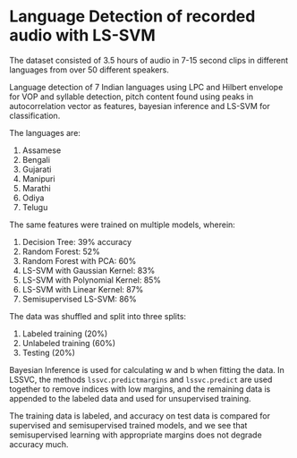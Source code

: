 # Language Detection of recorded audio with LS-SVM

The dataset consisted of 3.5 hours of audio in 7-15 second clips in different languages from over 50 different speakers.

Language detection of 7 Indian languages using LPC and Hilbert envelope for VOP and syllable detection, pitch content found using peaks in autocorrelation vector as features, bayesian inference and LS-SVM for classification.

The languages are:
1. Assamese
2. Bengali
3. Gujarati
4. Manipuri
5. Marathi
6. Odiya
7. Telugu

The same features were trained on multiple models, wherein:

1. Decision Tree: 39% accuracy
2. Random Forest: 52%
3. Random Forest with PCA: 60%
4. LS-SVM with Gaussian Kernel: 83%
5. LS-SVM with Polynomial Kernel: 85%
6. LS-SVM with Linear Kernel: 87%
7. Semisupervised LS-SVM: 86%

The data was shuffled and split into three splits:
1. Labeled training (20%)
2. Unlabeled training (60%)
3. Testing (20%)

Bayesian Inference is used for calculating w and b when fitting the data. In LSSVC, the methods `lssvc.predictmargins` and `lssvc.predict` are used together to remove indices with low margins, and the remaining data is appended to the labeled data and used for unsupervised training. 

The training data is labeled, and accuracy on test data is compared for supervised and semisupervised trained models, and we see that semisupervised learning with appropriate margins does not degrade accuracy much.
